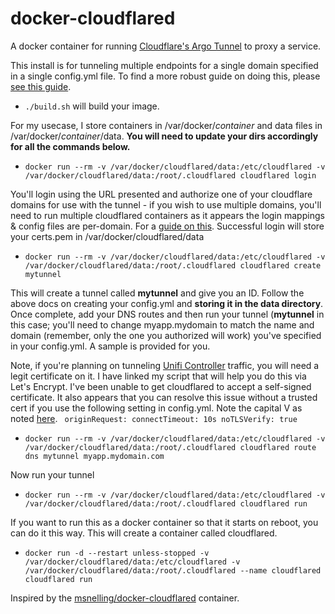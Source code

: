 # docker-cloudflared
<p>

A docker container for running [Cloudflare's Argo Tunnel](https://developers.cloudflare.com/argo-tunnel/quickstart/) to proxy a service.

This install is for tunneling multiple endpoints for a single domain specified in a single config.yml
file. To find a more robust guide on doing this, please [see this
guide](https://omar2cloud.github.io/cloudflare/cloudflared/cloudflare/). 
 
* `./build.sh` will build your image.
 
For my usecase, I store containers in /var/docker/<i>container</i> and data files in
/var/docker/<i>container</i>/data. <b> You will need to update your dirs
 accordingly for all the commands below.</b>

* `docker run --rm -v /var/docker/cloudflared/data:/etc/cloudflared -v /var/docker/cloudflared/data:/root/.cloudflared cloudflared login`

You'll login using the URL presented and authorize one of your cloudflare domains for use
with the tunnel - if you wish to use multiple domains, you'll need to run multiple cloudflared containers as it appears the login mappings & config files are per-domain. For a [guide on this](https://omar2cloud.github.io/cloudflare/cloudflared/cloudflare/).
Successful login will store your certs.pem in /var/docker/cloudflared/data

* `docker run --rm -v /var/docker/cloudflared/data:/etc/cloudflared -v /var/docker/cloudflared/data:/root/.cloudflared cloudflared create mytunnel`

This will create a tunnel called <b>mytunnel</b> and give you an ID.  Follow the above
docs on creating your config.yml and <b>storing it in the data directory</b>. Once
complete, add your DNS routes and then run your tunnel (<b>mytunnel</b> in this
case; you'll need to change myapp.mydomain to match the name and domain (remember, only the one you authorized will work) you've
specified in your config.yml. A sample is provided for you. 

Note, if you're planning on tunneling [Unifi
Controller](https://github.com/bdwilson/unifi-letsencrypt-cloudflare) traffic,
you will need a legit certificate on it. I have linked my script that will help
you do this via Let's Encrypt. I've been unable to get cloudflared to accept a
self-signed certificate. It also appears that you can resolve this issue without a trusted cert if you use the following setting in config.yml. Note the capital V as noted [here](https://github.com/cloudflare/cloudflared/issues/362#issuecomment-1214273515).
<code>
    originRequest:
      connectTimeout: 10s
      noTLSVerify: true
</code>

* `docker run --rm -v /var/docker/cloudflared/data:/etc/cloudflared -v /var/docker/cloudflared/data:/root/.cloudflared cloudflared route dns mytunnel myapp.mydomain.com`

Now run your tunnel

* `docker run --rm -v /var/docker/cloudflared/data:/etc/cloudflared -v /var/docker/cloudflared/data:/root/.cloudflared cloudflared run`

Іf you want to run this as a docker container so that it starts on reboot, you
can do it this way. This will create a container called cloudflared. 

* `docker run -d --restart unless-stopped -v /var/docker/cloudflared/data:/etc/cloudflared -v /var/docker/cloudflared/data:/root/.cloudflared --name cloudflared cloudflared run`

Inspired by the [msnelling/docker-cloudflared](https://github.com/msnelling/docker-cloudflared) container.
